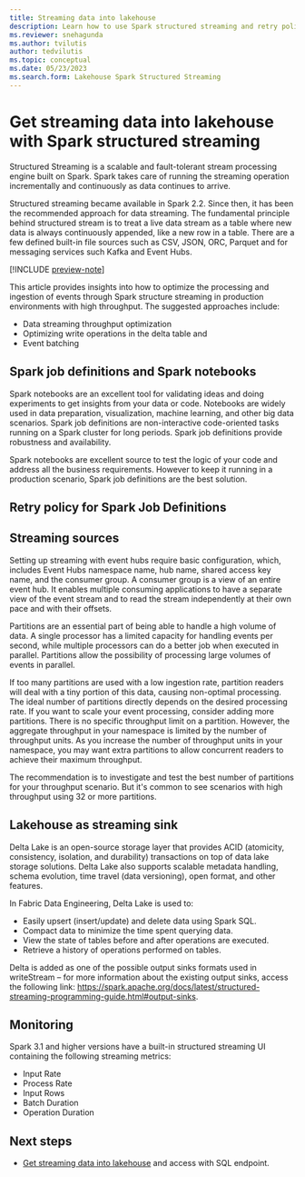 ```yaml
---
title: Streaming data into lakehouse
description: Learn how to use Spark structured streaming and retry policy to set up streaming jobs to get data into lakehouse.
ms.reviewer: snehagunda
ms.author: tvilutis
author: tedvilutis
ms.topic: conceptual
ms.date: 05/23/2023
ms.search.form: Lakehouse Spark Structured Streaming
---
```


# Get streaming data into lakehouse with Spark structured streaming

Structured Streaming is a scalable and fault-tolerant stream processing engine built on Spark. Spark takes care of running the streaming operation incrementally and continuously as data continues to arrive.

Structured streaming became available in Spark 2.2. Since then, it has been the recommended approach for data streaming. The fundamental principle behind structured stream is to treat a live data stream as a table where new data is always continuously appended, like a new row in a table. There are a few defined built-in file sources such as CSV, JSON, ORC, Parquet and for messaging services such Kafka and Event Hubs.

[!INCLUDE [preview-note](../includes/preview-note.md)]

This article provides insights into how to optimize the processing and ingestion of events through Spark structure streaming in production environments with high throughput. The suggested approaches include:

* Data streaming throughput optimization
* Optimizing write operations in the delta table and
* Event batching

## Spark job definitions and Spark notebooks

Spark notebooks are an excellent tool for validating ideas and doing experiments to get insights from your data or code. Notebooks are widely used in data preparation, visualization, machine learning, and other big data scenarios. Spark job definitions are non-interactive code-oriented tasks running on a Spark cluster for long periods. Spark job definitions provide robustness and availability.

Spark notebooks are excellent source to test the logic of your code and address all the business requirements. However to keep it running in a production scenario, Spark job definitions are the best solution.

## Retry policy for Spark Job Definitions

## Streaming sources

Setting up streaming with event hubs require basic configuration, which, includes Event Hubs namespace name, hub name, shared access key name, and the consumer group. A consumer group is a view of an entire event hub. It enables multiple consuming applications to have a separate view of the event stream and to read the stream independently at their own pace and with their offsets.

Partitions are an essential part of being able to handle a high volume of data. A single processor has a limited capacity for handling events per second, while multiple processors can do a better job when executed in parallel. Partitions allow the possibility of processing large volumes of events in parallel.

If too many partitions are used with a low ingestion rate, partition readers will deal with a tiny portion of this data, causing non-optimal processing. The ideal number of partitions directly depends on the desired processing rate. If you want to scale your event processing, consider adding more partitions. There is no specific throughput limit on a partition. However, the aggregate throughput in your namespace is limited by the number of throughput units. As you increase the number of throughput units in your namespace, you may want extra partitions to allow concurrent readers to achieve their maximum throughput.

The recommendation is to investigate and test the best number of partitions for your throughput scenario. But it's common to see scenarios with high throughput using 32 or more partitions.

## Lakehouse as streaming sink

Delta Lake is an open-source storage layer that provides ACID (atomicity, consistency, isolation, and durability) transactions on top of data lake storage solutions. Delta Lake also supports scalable metadata handling, schema evolution, time travel (data versioning), open format, and other features.

In Fabric Data Engineering, Delta Lake is used to:

* Easily upsert (insert/update) and delete data using Spark SQL.
* Compact data to minimize the time spent querying data.
* View the state of tables before and after operations are executed.
* Retrieve a history of operations performed on tables.

Delta is added as one of the possible output sinks formats used in writeStream – for more information about the existing output sinks, access the following link: https://spark.apache.org/docs/latest/structured-streaming-programming-guide.html#output-sinks.

## Monitoring

Spark 3.1 and higher versions have a built-in structured streaming UI containing the following streaming metrics:

* Input Rate
* Process Rate
* Input Rows
* Batch Duration
* Operation Duration

## Next steps

* [Get streaming data into lakehouse](get-started-streaming.md) and access with SQL endpoint.
